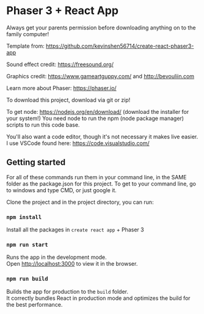 # Phaser 3 + React App

Always get your parents permission before downloading anything on to the family computer!

Template from: https://github.com/kevinshen56714/create-react-phaser3-app

Sound effect credit: https://freesound.org/ 

Graphics credit: https://www.gameartguppy.com/ and http://bevouliin.com 

Learn more about Phaser: https://phaser.io/

To download this project, download via git or zip!


To get node: https://nodejs.org/en/download/ (download the installer for your system!)
You need node to run the npm (node package manager) scripts to run this code base.

You'll also want a code editor, though it's not necessary it makes live easier.
I use VSCode found here: https://code.visualstudio.com/

## Getting started
For all of these commands run them in your command line, in the SAME folder as the package.json for this project.
To get to your command line, go to windows and type CMD, or just google it.

Clone the project and in the project directory, you can run:

### `npm install`

Install all the packages in `create react app` + Phaser 3

### `npm run start`

Runs the app in the development mode.\
Open [http://localhost:3000](http://localhost:3000) to view it in the browser.

### `npm run build`

Builds the app for production to the `build` folder.\
It correctly bundles React in production mode and optimizes the build for the best performance.
